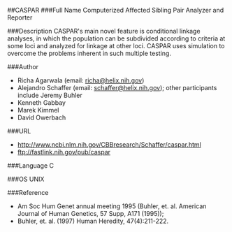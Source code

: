 ##CASPAR
###Full Name
Computerized Affected Sibling Pair Analyzer and Reporter

###Description
CASPAR's main novel feature is conditional linkage analyses, in which the population can be subdivided according to criteria at some loci and analyzed for linkage at other loci. CASPAR uses simulation to overcome the problems inherent in such multiple testing.

###Author
* Richa Agarwala (email: richa@helix.nih.gov)
* Alejandro Schaffer (email: schaffer@helix.nih.gov); other participants include Jeremy Buhler
* Kenneth Gabbay
* Marek Kimmel
* David Owerbach

###URL
* http://www.ncbi.nlm.nih.gov/CBBresearch/Schaffer/caspar.html
* ftp://fastlink.nih.gov/pub/caspar

###Language
C

###OS
UNIX

###Reference
* Am Soc Hum Genet annual meeting 1995 (Buhler, et. al. American Journal of Human Genetics, 57 Supp, A171 (1995));
* Buhler, et. al. (1997) Human Heredity, 47(4):211-222.


